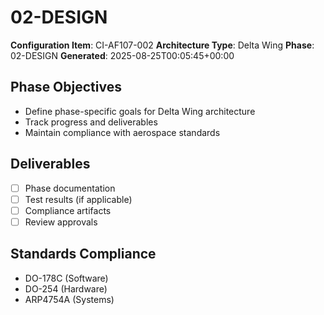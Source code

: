 # 02-DESIGN

**Configuration Item**: CI-AF107-002
**Architecture Type**: Delta Wing
**Phase**: 02-DESIGN
**Generated**: 2025-08-25T00:05:45+00:00

## Phase Objectives
- Define phase-specific goals for Delta Wing architecture
- Track progress and deliverables
- Maintain compliance with aerospace standards

## Deliverables
- [ ] Phase documentation
- [ ] Test results (if applicable)
- [ ] Compliance artifacts
- [ ] Review approvals

## Standards Compliance
- DO-178C (Software)
- DO-254 (Hardware)
- ARP4754A (Systems)
